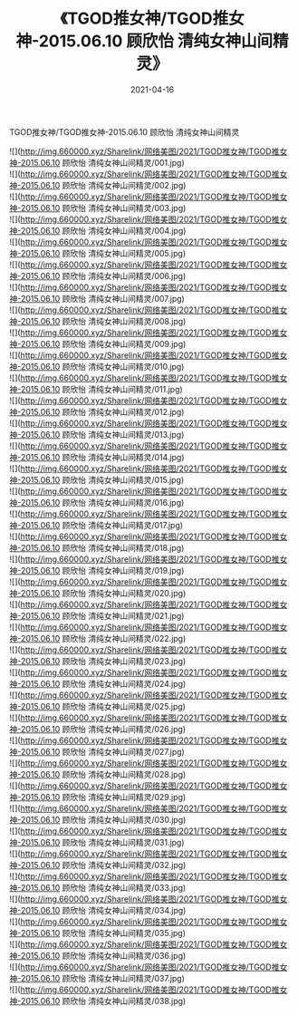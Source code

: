 ﻿---
layout: post
title:  《TGOD推女神/TGOD推女神-2015.06.10 顾欣怡 清纯女神山间精灵》
date:   2021-04-16
img: http://img.660000.xyz/Sharelink/网络美图/2021/TGOD推女神/TGOD推女神-2015.06.10 顾欣怡 清纯女神山间精灵/000.jpg
categories: [美女, 清纯, 唯美]
---

TGOD推女神/TGOD推女神-2015.06.10 顾欣怡 清纯女神山间精灵

 ![](http://img.660000.xyz/Sharelink/网络美图/2021/TGOD推女神/TGOD推女神-2015.06.10 顾欣怡 清纯女神山间精灵/001.jpg) <br>![](http://img.660000.xyz/Sharelink/网络美图/2021/TGOD推女神/TGOD推女神-2015.06.10 顾欣怡 清纯女神山间精灵/002.jpg) <br>![](http://img.660000.xyz/Sharelink/网络美图/2021/TGOD推女神/TGOD推女神-2015.06.10 顾欣怡 清纯女神山间精灵/003.jpg) <br>![](http://img.660000.xyz/Sharelink/网络美图/2021/TGOD推女神/TGOD推女神-2015.06.10 顾欣怡 清纯女神山间精灵/004.jpg) <br>![](http://img.660000.xyz/Sharelink/网络美图/2021/TGOD推女神/TGOD推女神-2015.06.10 顾欣怡 清纯女神山间精灵/005.jpg) <br>![](http://img.660000.xyz/Sharelink/网络美图/2021/TGOD推女神/TGOD推女神-2015.06.10 顾欣怡 清纯女神山间精灵/006.jpg) <br>![](http://img.660000.xyz/Sharelink/网络美图/2021/TGOD推女神/TGOD推女神-2015.06.10 顾欣怡 清纯女神山间精灵/007.jpg) <br>![](http://img.660000.xyz/Sharelink/网络美图/2021/TGOD推女神/TGOD推女神-2015.06.10 顾欣怡 清纯女神山间精灵/008.jpg) <br>![](http://img.660000.xyz/Sharelink/网络美图/2021/TGOD推女神/TGOD推女神-2015.06.10 顾欣怡 清纯女神山间精灵/009.jpg) <br>![](http://img.660000.xyz/Sharelink/网络美图/2021/TGOD推女神/TGOD推女神-2015.06.10 顾欣怡 清纯女神山间精灵/010.jpg) <br>![](http://img.660000.xyz/Sharelink/网络美图/2021/TGOD推女神/TGOD推女神-2015.06.10 顾欣怡 清纯女神山间精灵/011.jpg) <br>![](http://img.660000.xyz/Sharelink/网络美图/2021/TGOD推女神/TGOD推女神-2015.06.10 顾欣怡 清纯女神山间精灵/012.jpg) <br>![](http://img.660000.xyz/Sharelink/网络美图/2021/TGOD推女神/TGOD推女神-2015.06.10 顾欣怡 清纯女神山间精灵/013.jpg) <br>![](http://img.660000.xyz/Sharelink/网络美图/2021/TGOD推女神/TGOD推女神-2015.06.10 顾欣怡 清纯女神山间精灵/014.jpg) <br>![](http://img.660000.xyz/Sharelink/网络美图/2021/TGOD推女神/TGOD推女神-2015.06.10 顾欣怡 清纯女神山间精灵/015.jpg) <br>![](http://img.660000.xyz/Sharelink/网络美图/2021/TGOD推女神/TGOD推女神-2015.06.10 顾欣怡 清纯女神山间精灵/016.jpg) <br>![](http://img.660000.xyz/Sharelink/网络美图/2021/TGOD推女神/TGOD推女神-2015.06.10 顾欣怡 清纯女神山间精灵/017.jpg) <br>![](http://img.660000.xyz/Sharelink/网络美图/2021/TGOD推女神/TGOD推女神-2015.06.10 顾欣怡 清纯女神山间精灵/018.jpg) <br>![](http://img.660000.xyz/Sharelink/网络美图/2021/TGOD推女神/TGOD推女神-2015.06.10 顾欣怡 清纯女神山间精灵/019.jpg) <br>![](http://img.660000.xyz/Sharelink/网络美图/2021/TGOD推女神/TGOD推女神-2015.06.10 顾欣怡 清纯女神山间精灵/020.jpg) <br>![](http://img.660000.xyz/Sharelink/网络美图/2021/TGOD推女神/TGOD推女神-2015.06.10 顾欣怡 清纯女神山间精灵/021.jpg) <br>![](http://img.660000.xyz/Sharelink/网络美图/2021/TGOD推女神/TGOD推女神-2015.06.10 顾欣怡 清纯女神山间精灵/022.jpg) <br>![](http://img.660000.xyz/Sharelink/网络美图/2021/TGOD推女神/TGOD推女神-2015.06.10 顾欣怡 清纯女神山间精灵/023.jpg) <br>![](http://img.660000.xyz/Sharelink/网络美图/2021/TGOD推女神/TGOD推女神-2015.06.10 顾欣怡 清纯女神山间精灵/024.jpg) <br>![](http://img.660000.xyz/Sharelink/网络美图/2021/TGOD推女神/TGOD推女神-2015.06.10 顾欣怡 清纯女神山间精灵/025.jpg) <br>![](http://img.660000.xyz/Sharelink/网络美图/2021/TGOD推女神/TGOD推女神-2015.06.10 顾欣怡 清纯女神山间精灵/026.jpg) <br>![](http://img.660000.xyz/Sharelink/网络美图/2021/TGOD推女神/TGOD推女神-2015.06.10 顾欣怡 清纯女神山间精灵/027.jpg) <br>![](http://img.660000.xyz/Sharelink/网络美图/2021/TGOD推女神/TGOD推女神-2015.06.10 顾欣怡 清纯女神山间精灵/028.jpg) <br>![](http://img.660000.xyz/Sharelink/网络美图/2021/TGOD推女神/TGOD推女神-2015.06.10 顾欣怡 清纯女神山间精灵/029.jpg) <br>![](http://img.660000.xyz/Sharelink/网络美图/2021/TGOD推女神/TGOD推女神-2015.06.10 顾欣怡 清纯女神山间精灵/030.jpg) <br>![](http://img.660000.xyz/Sharelink/网络美图/2021/TGOD推女神/TGOD推女神-2015.06.10 顾欣怡 清纯女神山间精灵/031.jpg) <br>![](http://img.660000.xyz/Sharelink/网络美图/2021/TGOD推女神/TGOD推女神-2015.06.10 顾欣怡 清纯女神山间精灵/032.jpg) <br>![](http://img.660000.xyz/Sharelink/网络美图/2021/TGOD推女神/TGOD推女神-2015.06.10 顾欣怡 清纯女神山间精灵/033.jpg) <br>![](http://img.660000.xyz/Sharelink/网络美图/2021/TGOD推女神/TGOD推女神-2015.06.10 顾欣怡 清纯女神山间精灵/034.jpg) <br>![](http://img.660000.xyz/Sharelink/网络美图/2021/TGOD推女神/TGOD推女神-2015.06.10 顾欣怡 清纯女神山间精灵/035.jpg) <br>![](http://img.660000.xyz/Sharelink/网络美图/2021/TGOD推女神/TGOD推女神-2015.06.10 顾欣怡 清纯女神山间精灵/036.jpg) <br>![](http://img.660000.xyz/Sharelink/网络美图/2021/TGOD推女神/TGOD推女神-2015.06.10 顾欣怡 清纯女神山间精灵/037.jpg) <br>![](http://img.660000.xyz/Sharelink/网络美图/2021/TGOD推女神/TGOD推女神-2015.06.10 顾欣怡 清纯女神山间精灵/038.jpg) <br>